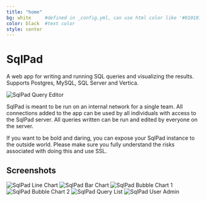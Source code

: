 ```yaml
---
title: "home"
bg: white     #defined in _config.yml, can use html color like '#010101'
color: black  #text color
style: center
---
```


# SqlPad

A web app for writing and running SQL queries and visualizing the results. Supports Postgres, MySQL, SQL Server and Vertica.

<img class="screenshot" src="img/screenshots/query-editor.png" alt="SqlPad Query Editor">

SqlPad is meant to be run on an internal network for a single team. All connections added to the app can be used by all individuals with access to the SqlPad server. All queries written can be run and edited by everyone on the server. 

If you want to be bold and daring, you can expose your SqlPad instance to the outside world. Please make sure you fully understand the risks associated with doing this and use SSL.

## Screenshots

<img class="screenshot" src="img/screenshots/chart-line.png" alt="SqlPad Line Chart">

<img class="screenshot" src="img/screenshots/chart-horizontal-bar.png" alt="SqlPad Bar Chart">

<img class="screenshot" src="img/screenshots/chart-bubble-1.png" alt="SqlPad Bubble Chart 1">

<img class="screenshot" src="img/screenshots/chart-bubble-2.png" alt="SqlPad Bubble Chart 2">

<img class="screenshot" src="img/screenshots/query-list.png" alt="SqlPad Query List">

<img class="screenshot" src="img/screenshots/user-admin.png" alt="SqlPad User Admin">